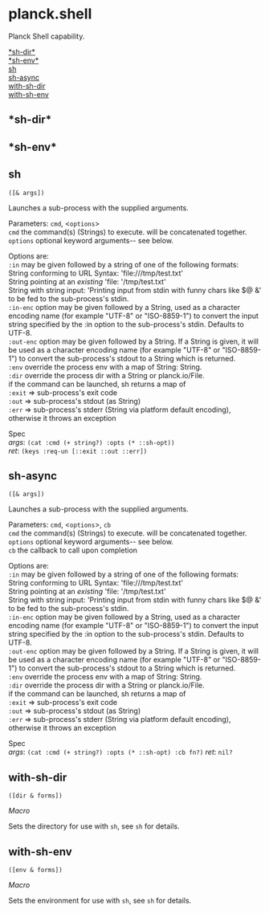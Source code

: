 # planck.shell

Planck Shell capability.

[\*sh-dir\*](#sh-dir)<br/>
[\*sh-env\*](#sh-env)<br/>
[sh](#sh)<br/>
[sh-async](#sh-async)<br/>
[with-sh-dir](#with-sh-dir)<br/>
[with-sh-env](#with-sh-env)<br/>

## <a name="sh-dir"></a>\*sh-dir\*

## <a name="sh-env"></a>\*sh-env\*

## <a name="sh"></a>sh
`([& args])`

Launches a sub-process with the supplied arguments.

Parameters: `cmd`, <`options`><br/>
  `cmd`      the command(s) (Strings) to execute. will be concatenated together.<br/>
  `options`  optional keyword arguments-- see below.<br/>

Options are:<br/>
  `:in`      may be given followed by a string of one of the following formats:<br/>
           String conforming to URL Syntax: 'file:///tmp/test.txt'<br/>
           String pointing at an *existing* 'file: '/tmp/test.txt'<br/>
           String with string input: 'Printing input from stdin with funny chars like $@ &'
           to be fed to the sub-process's stdin.<br/>
  `:in-enc`  option may be given followed by a String, used as a character
           encoding name (for example "UTF-8" or "ISO-8859-1") to
           convert the input string specified by the :in option to the
           sub-process's stdin.  Defaults to UTF-8.<br/>
  `:out-enc` option may be given followed by a String. If a
           String is given, it will be used as a character encoding
           name (for example "UTF-8" or "ISO-8859-1") to convert
           the sub-process's stdout to a String which is returned.<br/>
  `:env`    override the process env with a map of String: String.<br/>
  `:dir`     override the process dir with a String or planck.io/File.<br/>
  if the command can be launched, sh returns a map of<br/>
    `:exit` => sub-process's exit code<br/>
    `:out`  => sub-process's stdout (as String)<br/>
    `:err`  => sub-process's stderr (String via platform default encoding),
  otherwise it throws an exception
  
Spec<br/>
 _args_: `(cat :cmd (+ string?) :opts (* ::sh-opt))`<br/>
 _ret_: `(keys :req-un [::exit ::out ::err])`
 
## <a name="sh-async"></a>sh-async
`([& args])`

Launches a sub-process with the supplied arguments.

Parameters: `cmd`, <`options`>, `cb`<br/>
  `cmd`      the command(s) (Strings) to execute. will be concatenated together.<br/>
  `options`  optional keyword arguments-- see below.<br/>
  `cb`       the callback to call upon completion

Options are:<br/>
  `:in`      may be given followed by a string of one of the following formats:<br/>
           String conforming to URL Syntax: 'file:///tmp/test.txt'<br/>
           String pointing at an *existing* 'file: '/tmp/test.txt'<br/>
           String with string input: 'Printing input from stdin with funny chars like $@ &'
           to be fed to the sub-process's stdin.<br/>
  `:in-enc`  option may be given followed by a String, used as a character
           encoding name (for example "UTF-8" or "ISO-8859-1") to
           convert the input string specified by the :in option to the
           sub-process's stdin.  Defaults to UTF-8.<br/>
  `:out-enc` option may be given followed by a String. If a
           String is given, it will be used as a character encoding
           name (for example "UTF-8" or "ISO-8859-1") to convert
           the sub-process's stdout to a String which is returned.<br/>
  `:env`    override the process env with a map of String: String.<br/>
  `:dir`     override the process dir with a String or planck.io/File.<br/>
  if the command can be launched, sh returns a map of<br/>
    `:exit` => sub-process's exit code<br/>
    `:out`  => sub-process's stdout (as String)<br/>
    `:err`  => sub-process's stderr (String via platform default encoding),
  otherwise it throws an exception

Spec<br/>
 _args_: `(cat :cmd (+ string?) :opts (* ::sh-opt) :cb fn?)`
 _ret_: `nil?`
   
## <a name="with-sh-dir"></a>with-sh-dir
`([dir & forms])`

_Macro_

Sets the directory for use with `sh`, see `sh` for details.
  
## <a name="with-sh-env"></a>with-sh-env
`([env & forms])`

_Macro_

Sets the environment for use with `sh`, see `sh` for details.